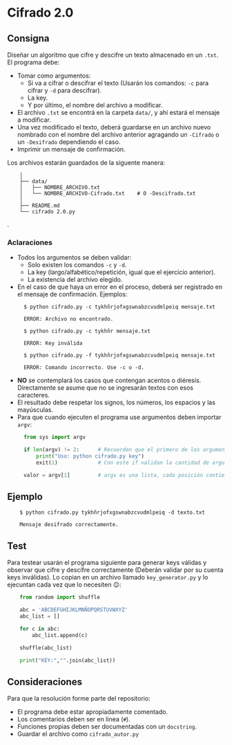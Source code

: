 # Cifrado 2.0

## Consigna

Diseñar un algoritmo que cifre y descifre un texto almacenado en un `.txt`. El programa debe:

- Tomar como argumentos:
  -  Si va a cifrar o descifrar el texto (Usarán los comandos: `-c` para cifrar y `-d` para descifrar).
  -  La key.
  -  Y por último, el nombre del archivo a modificar.
- El archivo `.txt` se encontrá en la carpeta `data/`, y ahí estará el mensaje a modificar.
- Una vez modificado el texto, deberá guardarse en un archivo nuevo nombrado con el nombre del archivo anterior agragando un `-Cifrado` o un `-Desifrado` dependiendo el caso.
- Imprimir un mensaje de confirmación.

Los archivos estarán guardados de la siguente manera:
``` text
    │
    ├── data/
    │   ├── NOMBRE_ARCHIVO.txt
    │   └── NOMBRE_ARCHIVO-Cifrado.txt    # O -Descifrado.txt
    │
    ├── README.md
    └── cifrado 2.0.py
```
. 
### Aclaraciones
- Todos los argumentos se deben validar:
  - Solo existen los comandos `-c` y `-d`.
  - La key (largo/alfabético/repetición, igual que el ejercicio anterior).
  - La existencia del archivo elegido.
- En el caso de que haya un error en el proceso, deberá ser registrado en el mensaje de confirmación. Ejemplos:
  ``` text
    $ python cifrado.py -c tykhñrjofxgswnabzcvudmlpeiq mensaje.txt
    
    ERROR: Archivo no encontrado.
  ```
  ``` text
    $ python cifrado.py -c tykhñr mensaje.txt
    
    ERROR: Key inválida
  ```
  ``` text
    $ python cifrado.py -f tykhñrjofxgswnabzcvudmlpeiq mensaje.txt
    
    ERROR: Comando incorrecto. Use -c o -d.
  ```
- **NO** se contemplará los casos que contengan acentos o diéresis. Directamente se asume que no se ingresarán textos con esos caracteres.
- El resultado debe respetar los signos, los números, los espacios y las mayúsculas. 
- Para que cuando ejecuten el programa use argumentos deben importar `argv`:
  ```python
    from sys import argv

    if len(argv) != 2:      # Recuerden que el primero de los argumentos es el propio nombre del archivo.
        print("Uso: python cifrado.py key")
        exit(1)             # Con este if validan la cantidad de argumentos.

    valor = argv[1]         # argv es una lista, cada posición contiene cada argumento ingresado.
  ```

## Ejemplo

```text
    $ python cifrado.py tykhñrjofxgswnabzcvudmlpeiq -d texto.txt
    
    Mensaje desifrado correctamente.
```
## Test
Para testear usarán el programa siguiente para generar keys válidas y observar que cifre y descifre correctamente (Deberán validar por su cuenta keys inválidas). Lo copian en un archivo llamado `key_generator.py` y lo ejecuntan cada vez que lo necesiten :wink::
```python
    from random import shuffle

    abc = 'ABCDEFGHIJKLMNÑOPQRSTUVWXYZ'
    abc_list = []

    for c in abc:
        abc_list.append(c)

    shuffle(abc_list)

    print("KEY:","".join(abc_list))
```
## Consideraciones

Para que la resolución forme parte del repositorio:   

- El programa debe estar apropiadamente comentado.
- Los comentarios deben ser en linea (`#`).
- Funciones propias deben ser documentadas con un `docstring`.
- Guardar el archivo como `cifrado_autor.py`
